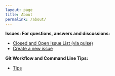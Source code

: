 ```yaml
---
layout: page
title: About
permalink: /about/
---
```


**Issues: For questions, answers and discussions:**

* [Closed and Open Issue List (via pulse)](https://github.com/datadave/GADS9-NYC-Spring2014-Students/pulse#closed-issues)
* [Create a new issue](https://github.com/datadave/GADS9-NYC-Spring2014-Students/issues/new)

**Git Workflow and Command Line Tips:**

* [Tips](tips/README.md)